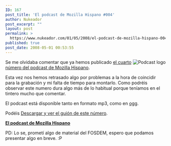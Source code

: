 ```yaml
---
ID: 167
post_title: 'El podcast de Mozilla Hispano #004'
author: Nukeador
post_excerpt: ""
layout: post
permalink: >
  https://www.nukeador.com/01/05/2008/el-podcast-de-mozilla-hispano-004/
published: true
post_date: 2008-05-01 00:53:55
---
```

<img style="float: right" src="http://www.mozilla-hispano.org/images/podcast_small.png" alt="Podcast logo" />

Se me olvidaba comentar que ya hemos publicado <a href="http://www.mozilla-hispano.org/2008/04/18/117-podcast-004">el cuarto número del podcast de Mozilla Hispano</a>.

Esta vez nos hemos retrasado algo por problemas a la hora de coincidir para la grabación y mi falta de tiempo para montarlo. Como podréis observar este numero dura algo más de lo habitual porque teníamos en el tintero mucho que comentar.

El podcast está disponible tanto en formato mp3, como en <a href="http://es.wikipedia.org/wiki/Ogg">ogg</a>.

Podéis <a href="http://www.mozilla-hispano.org/2008/04/18/117-podcast-004">Descargar y ver el guión de este número</a>.

<strong><a href="http://www.mozilla-hispano.org/podcast">El podcast de Mozilla Hispano</a></strong>

PD: Lo se, prometí algo de material del FOSDEM, espero que podamos presentar algo en breve. :P